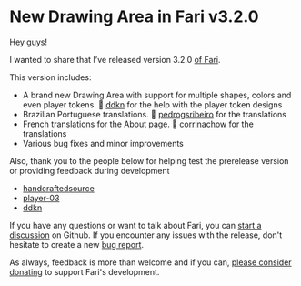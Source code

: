 # New Drawing Area in Fari v3.2.0

Hey guys!

I wanted to share that I’ve released version 3.2.0 [of Fari](http://fari.app/).

This version includes:

- A brand new Drawing Area with support for multiple shapes, colors and even player tokens. 👏 [ddkn](https://github.com/ddkn) for the help with the player token designs
- Brazilian Portuguese translations. 👏 [pedrogsribeiro](https://github.com/pedrogsribeiro) for the translations
- French translations for the About page. 👏 [corrinachow](https://github.com/corrinachow) for the translations
- Various bug fixes and minor improvements

Also, thank you to the people below for helping test the prerelease version or providing feedback during development

- [handcraftedsource](https://github.com/handcraftedsource)
- [player-03](https://github.com/player-03)
- [ddkn](https://github.com/ddkn)

If you have any questions or want to talk about Fari, you can [start a discussion](https://github.com/fariapp/fari/discussions) on Github. If you encounter any issues with the release, don't hesitate to create a new [bug report](https://github.com/fariapp/fari/issues/new/choose).

As always, feedback is more than welcome and if you can, [please consider donating](https://ko-fi.com/rpdeshaies) to support Fari's development.
